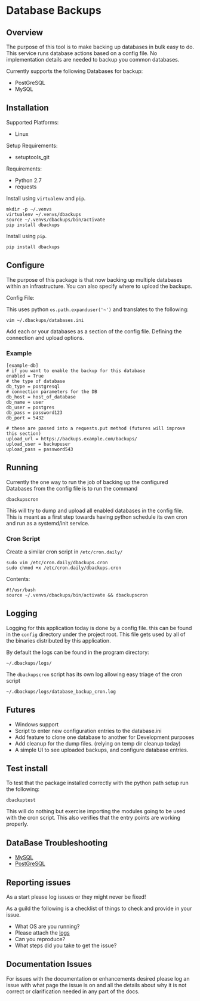 Database Backups
================

Overview
--------
The purpose of this tool is to make backing up databases in bulk easy to do. This service runs database actions based on a config file. No implementation details are needed to backup you common databases.

Currently supports the following Databases for backup:

* PostGreSQL
* MySQL

Installation
------------
Supported Platforms:

* Linux

Setup Requirements:

* setuptools_git

Requirements:

* Python 2.7
* requests

Install using `virtualenv` and `pip`.

    mkdir -p ~/.venvs
    virtualenv ~/.venvs/dbackups
    source ~/.venvs/dbackups/bin/activate
    pip install dbackups

Install using `pip`.

    pip install dbackups

Configure
---------
The purpose of this package is that now backing up multiple databases within an infrastructure. You can also specify
where to upload the backups.

Config File:

This uses python ```os.path.expanduser('~')``` and translates to the following:

    vim ~/.dbackups/databases.ini

Add each or your databases as a section of the config file. Defining the connection and upload options.

### Example
    [example-db]
    # if you want to enable the backup for this database
    enabled = True
    # the type of database
    db_type = postgresql
    # connection parameters for the DB
    db_host = host_of_database
    db_name = user
    db_user = postgres
    db_pass = password123
    db_port = 5432

    # these are passed into a requests.put method (futures will improve this section)
    upload_url = https://backups.example.com/backups/
    upload_user = backupuser
    upload_pass = password543

Running
-------

Currently the one way to run the job of backing up the configured Databases from the config file is to run the
command

    dbackupscron

This will try to dump and upload all enabled databases in the config file. This is meant as a first step towards having
 python schedule its own cron and run as a systemd/init service.

### Cron Script
Create a similar cron script in `/etc/cron.daily/`

    sudo vim /etc/cron.daily/dbackups.cron
    sudo chmod +x /etc/cron.daily/dbackups.cron

Contents:

    #!/usr/bash
    source ~/.venvs/dbackups/bin/activate && dbackupscron


## Logging


Logging for this application today is done by a config file. this can be found in the `config` directory under the
project root.
This file gets used by all of the binaries distributed by this application.

By default the logs can be found in the program directory:

    ~/.dbackups/logs/

The `dbackupscron` script has its own log allowing easy triage of the cron script

    ~/.dbackups/logs/database_backup_cron.log

## Futures

* Windows support
* Script to enter new configuration entries to the database.ini
* Add feature to clone one database to another for Development purposes
* Add cleanup for the dump files. (relying on temp dir cleanup today)
* A simple UI to see uploaded backups, and configure database entries.

## Test install

To test that the package installed correctly with the python path setup run the following:

    dbackuptest

This will do nothing but exercise importing the modules going to be used with the cron script. This also verifies
that the entry points are working properly.


## DataBase Troubleshooting

* [MySQL](docs/mysql.md)
* [PostGreSQL](docs/postgres.md)

## Reporting issues

As a start please log issues or they might never be fixed!

As a guild the following is a checklist of things to check and provide in your issue.

* What OS are you running?
* Please attach the [logs](##Logging)
* Can you reproduce?
* What steps did you take to get the issue?


## Documentation Issues

For issues with the documentation or enhancements desired please log an issue with what page the issue is on and all the details about why it is not correct or clarification needed in any part of the docs.